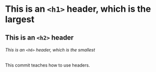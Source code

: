# This is an `<h1>` header, which is the largest

## This is an `<h2>` header

###### This is an `<h6>` header, which is the smallest

This commit teaches how to use headers.
